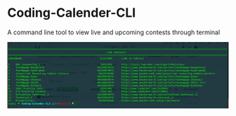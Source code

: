 # Coding-Calender-CLI

A command line tool to view live and upcoming contests through terminal

![Screenshot](https://raw.githubusercontent.com/iamshubh22/Coding-Calender-CLI/master/screenshots/Screenshot.jpg?token=AM15XjRXhxzgNXf7lH1Ke4gFjJ-4jY2Rks5XMwSYwA%3D%3D)
